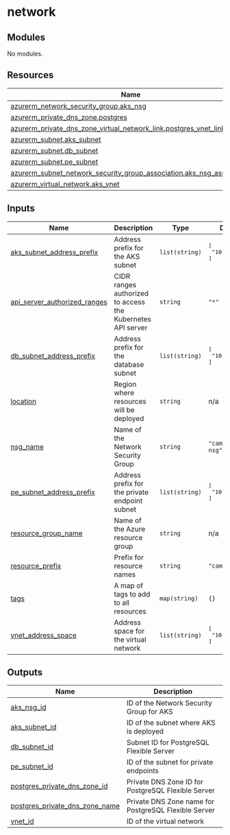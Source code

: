 # network

<!-- BEGIN_TF_DOCS -->
## Modules

No modules.
## Resources

| Name | Type |
|------|------|
| [azurerm_network_security_group.aks_nsg](https://registry.terraform.io/providers/hashicorp/azurerm/latest/docs/resources/network_security_group) | resource |
| [azurerm_private_dns_zone.postgres](https://registry.terraform.io/providers/hashicorp/azurerm/latest/docs/resources/private_dns_zone) | resource |
| [azurerm_private_dns_zone_virtual_network_link.postgres_vnet_link](https://registry.terraform.io/providers/hashicorp/azurerm/latest/docs/resources/private_dns_zone_virtual_network_link) | resource |
| [azurerm_subnet.aks_subnet](https://registry.terraform.io/providers/hashicorp/azurerm/latest/docs/resources/subnet) | resource |
| [azurerm_subnet.db_subnet](https://registry.terraform.io/providers/hashicorp/azurerm/latest/docs/resources/subnet) | resource |
| [azurerm_subnet.pe_subnet](https://registry.terraform.io/providers/hashicorp/azurerm/latest/docs/resources/subnet) | resource |
| [azurerm_subnet_network_security_group_association.aks_nsg_association](https://registry.terraform.io/providers/hashicorp/azurerm/latest/docs/resources/subnet_network_security_group_association) | resource |
| [azurerm_virtual_network.aks_vnet](https://registry.terraform.io/providers/hashicorp/azurerm/latest/docs/resources/virtual_network) | resource |
## Inputs

| Name | Description | Type | Default | Required |
|------|-------------|------|---------|:--------:|
| <a name="input_aks_subnet_address_prefix"></a> [aks\_subnet\_address\_prefix](#input\_aks\_subnet\_address\_prefix) | Address prefix for the AKS subnet | `list(string)` | <pre>[<br/>  "10.1.0.0/24"<br/>]</pre> | no |
| <a name="input_api_server_authorized_ranges"></a> [api\_server\_authorized\_ranges](#input\_api\_server\_authorized\_ranges) | CIDR ranges authorized to access the Kubernetes API server | `string` | `"*"` | no |
| <a name="input_db_subnet_address_prefix"></a> [db\_subnet\_address\_prefix](#input\_db\_subnet\_address\_prefix) | Address prefix for the database subnet | `list(string)` | <pre>[<br/>  "10.1.1.0/24"<br/>]</pre> | no |
| <a name="input_location"></a> [location](#input\_location) | Region where resources will be deployed | `string` | n/a | yes |
| <a name="input_nsg_name"></a> [nsg\_name](#input\_nsg\_name) | Name of the Network Security Group | `string` | `"camunda-aks-nsg"` | no |
| <a name="input_pe_subnet_address_prefix"></a> [pe\_subnet\_address\_prefix](#input\_pe\_subnet\_address\_prefix) | Address prefix for the private endpoint subnet | `list(string)` | <pre>[<br/>  "10.1.2.0/24"<br/>]</pre> | no |
| <a name="input_resource_group_name"></a> [resource\_group\_name](#input\_resource\_group\_name) | Name of the Azure resource group | `string` | n/a | yes |
| <a name="input_resource_prefix"></a> [resource\_prefix](#input\_resource\_prefix) | Prefix for resource names | `string` | `"camunda"` | no |
| <a name="input_tags"></a> [tags](#input\_tags) | A map of tags to add to all resources | `map(string)` | `{}` | no |
| <a name="input_vnet_address_space"></a> [vnet\_address\_space](#input\_vnet\_address\_space) | Address space for the virtual network | `list(string)` | <pre>[<br/>  "10.1.0.0/16"<br/>]</pre> | no |
## Outputs

| Name | Description |
|------|-------------|
| <a name="output_aks_nsg_id"></a> [aks\_nsg\_id](#output\_aks\_nsg\_id) | ID of the Network Security Group for AKS |
| <a name="output_aks_subnet_id"></a> [aks\_subnet\_id](#output\_aks\_subnet\_id) | ID of the subnet where AKS is deployed |
| <a name="output_db_subnet_id"></a> [db\_subnet\_id](#output\_db\_subnet\_id) | Subnet ID for PostgreSQL Flexible Server |
| <a name="output_pe_subnet_id"></a> [pe\_subnet\_id](#output\_pe\_subnet\_id) | ID of the subnet for private endpoints |
| <a name="output_postgres_private_dns_zone_id"></a> [postgres\_private\_dns\_zone\_id](#output\_postgres\_private\_dns\_zone\_id) | Private DNS Zone ID for PostgreSQL Flexible Server |
| <a name="output_postgres_private_dns_zone_name"></a> [postgres\_private\_dns\_zone\_name](#output\_postgres\_private\_dns\_zone\_name) | Private DNS Zone name for PostgreSQL Flexible Server |
| <a name="output_vnet_id"></a> [vnet\_id](#output\_vnet\_id) | ID of the virtual network |
<!-- END_TF_DOCS -->
